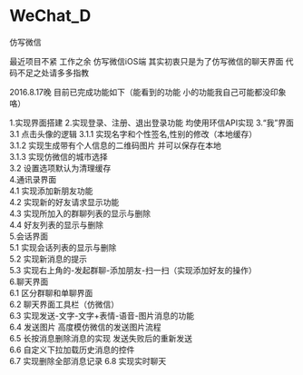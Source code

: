 # WeChat_D
仿写微信   
   
  最近项目不紧 工作之余 仿写微信iOS端  其实初衷只是为了仿写微信的聊天界面   代码不足之处请多多指教

2016.8.17晚  目前已完成功能如下（能看到的功能 小的功能我自己可能都没印象咯）      
   
   1.实现界面搭建 
   2.实现登录、注册、退出登录功能 均使用环信API实现
   3.“我”界面   
    3.1 点击头像的逻辑
     3.1.1 实现名字和个性签名,性别的修改（本地缓存）   
     3.1.2 实现生成带有个人信息的二维码图片 并可以保存在本地   
     3.1.3 实现仿微信的城市选择   
    3.2 设置选项默认为清理缓存     
  4.通讯录界面   
    4.1 实现添加新朋友功能   
    4.2 实现新的好友请求显示功能   
    4.3 实现所加入的群聊列表的显示与删除      
    4.4 好友列表的显示与删除      
  5.会话界面   
    5.1 实现会话列表的显示与删除   
    5.2 实现新消息的提示   
    5.3 实现右上角的-发起群聊-添加朋友-扫一扫（实现添加好友的操作）   
  6.聊天界面   
    6.1 区分群聊和单聊界面   
    6.2 聊天界面工具栏（仿微信）   
    6.3 实现发送-文字-文字+表情-语音-图片消息的功能   
    6.4 发送图片 高度模仿微信的发送图片流程   
    6.5 长按消息删除消息的实现 发送失败后的重新发送   
    6.6 自定义下拉加载历史消息的控件   
    6.7 实现删除全部消息记录
    6.8 实现实时聊天
    

